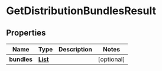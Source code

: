 

# GetDistributionBundlesResult


## Properties

| Name | Type | Description | Notes |
|------------ | ------------- | ------------- | -------------|
|**bundles** | [**List**](List.md) |  |  [optional] |



